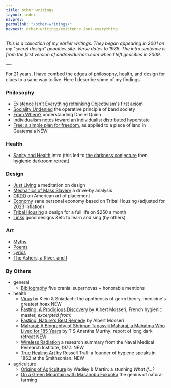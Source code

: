 ```yaml
---
title: other writings
layout: index
navprev: 
permalink: "/other-writings/"
navnext: other-writings/existence-isnt-everything
---
```


_This is a collection of my earlier writings. They began appearing in 2001 on my "secret design" geocities site. Verse dates to 1988. The intro sentence is from the first version of andrewdurham.com when I left geocities in 2009._

~~

For 21 years, I have combed the edges of philosophy, health, and design for clues to a sane way to live. Here I describe some of my findings. 


### Philosophy

- [Existence Isn't Everything](./existence-isnt-everything/) rethinking Objectivism's first axiom
- [Sociality Undenied](./sociality-undenied/) the operative principle of band society
- [From Where?](./from-where/) understanding Daniel Quinn
- [Individualism](./individualism) notes toward an individualist distributed hyperstate
- [Free: a simple plan for freedom](./free), as applied to a piece of land in Guatemala <span id=new>NEW</span>

### Health

- [Sanity and Health](./sanity-and-health/) intro (this led to [the darkness conjecture](../darkness-conjecture/) then [hygienic darkroom retreat](/))

### Design

- [Just Living](./just-living) a meditation on design
- [Mechanics of Mass Slavery](./mechanics-of-mass-slavery/) a drive-by analysis
- [ORDO](./ordo/) an American art of placement
- [Economy](./economy/) sane personal economy based on Tribal Housing (adjusted for 2023 inflation)
- [Tribal Housing](./tribal-housing/) a design for a full life on $250 a month
- [Links](./links/) good designs &etc to learn and sing (by others)
<!-- - [Gallery](https://andrewdurham.shutterfly.com) photos of my projects (at shutterfly.com)-->

### Art

- [Myths](./myths/)
- [Poems](./poems/)
- [Lyrics](./lyrics/)
- [The Ashers, a River, and I](./ashers/)

### By Others

- general
	- [Bibliography](./bibliography/) five cranial supernovas + honorable mentions
- health
	- [Virus](/f/virus) by Klein & Sniadach: the apotheosis of germ theory, medicine's greatest hoax <span id=new>NEW</span>
	- [Fasting: A Prodigious Discovery](./fasting-discovery/) by Albert Mosseri, French hygienic master, _excerpted from:_
	- [Fasting: Nature's Best Remedy](./fasting/) by Albert Mosseri
	- [Maharaj: A Biography of Shriman Tapasviji Maharaj, a Mahatma Who Lived for 185 Years](./maharaj/) by T S Anantha Murthy: report of long dark retreat <span id=new>NEW</span>
	- [Wireless Radiation](/f/wireless) a research summary from the Naval Medical Research Institute, 1972. <span id=new>NEW</span>
	- [True Healing Art](/f/trall.pd) by Russell Trall: a founder of hygiene speaks in 1862 at the Smithsonian. <span id=new>NEW</span>
- agriculture
	- [Origins of Agriculture](./origins-of-agriculture/) by Wadley & Martin: a stunning _What if…?_
	- [On a Green Mountain with Masanobu Fukuoka](./fukuoka/) the genius of natural farming
